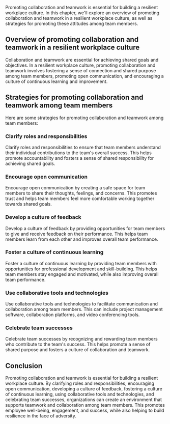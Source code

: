 
Promoting collaboration and teamwork is essential for building a resilient workplace culture. In this chapter, we'll explore an overview of promoting collaboration and teamwork in a resilient workplace culture, as well as strategies for promoting these attitudes among team members.

Overview of promoting collaboration and teamwork in a resilient workplace culture
---------------------------------------------------------------------------------

Collaboration and teamwork are essential for achieving shared goals and objectives. In a resilient workplace culture, promoting collaboration and teamwork involves fostering a sense of connection and shared purpose among team members, promoting open communication, and encouraging a culture of continuous learning and improvement.

Strategies for promoting collaboration and teamwork among team members
----------------------------------------------------------------------

Here are some strategies for promoting collaboration and teamwork among team members:

### Clarify roles and responsibilities

Clarify roles and responsibilities to ensure that team members understand their individual contributions to the team's overall success. This helps promote accountability and fosters a sense of shared responsibility for achieving shared goals.

### Encourage open communication

Encourage open communication by creating a safe space for team members to share their thoughts, feelings, and concerns. This promotes trust and helps team members feel more comfortable working together towards shared goals.

### Develop a culture of feedback

Develop a culture of feedback by providing opportunities for team members to give and receive feedback on their performance. This helps team members learn from each other and improves overall team performance.

### Foster a culture of continuous learning

Foster a culture of continuous learning by providing team members with opportunities for professional development and skill-building. This helps team members stay engaged and motivated, while also improving overall team performance.

### Use collaborative tools and technologies

Use collaborative tools and technologies to facilitate communication and collaboration among team members. This can include project management software, collaboration platforms, and video conferencing tools.

### Celebrate team successes

Celebrate team successes by recognizing and rewarding team members who contribute to the team's success. This helps promote a sense of shared purpose and fosters a culture of collaboration and teamwork.

Conclusion
----------

Promoting collaboration and teamwork is essential for building a resilient workplace culture. By clarifying roles and responsibilities, encouraging open communication, developing a culture of feedback, fostering a culture of continuous learning, using collaborative tools and technologies, and celebrating team successes, organizations can create an environment that supports teamwork and collaboration among team members. This promotes employee well-being, engagement, and success, while also helping to build resilience in the face of adversity.
